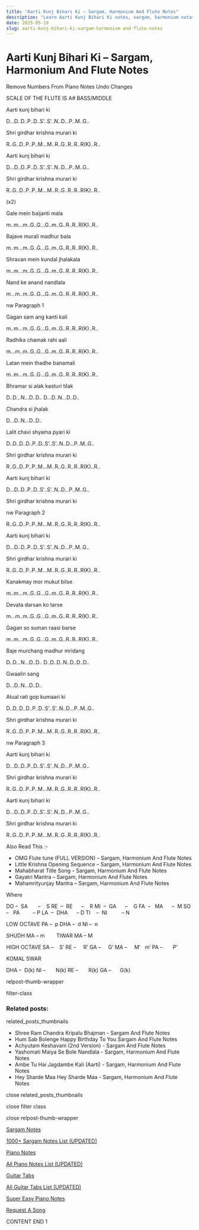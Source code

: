```yaml
---
title: "Aarti Kunj Bihari Ki – Sargam, Harmonium And Flute Notes"
description: "Learn Aarti Kunj Bihari Ki notes, sargam, harmonium notations and flute notes. Easy step-by-step tutorial for beginners."
date: 2025-05-19
slug: aarti-kunj-bihari-ki-sargam-harmonium-and-flute-notes
---
```


# Aarti Kunj Bihari Ki – Sargam, Harmonium And Flute Notes

Remove Numbers From Piano Notes
Undo Changes

SCALE OF THE FLUTE IS A# BASS/MIDDLE

Aarti kunj bihari ki

D…D..D..P..D..S’..S’..N..D…P..M..G..

Shri girdhar krishna murari ki

R..G..D..P..P..M…M..R..G..R..R..R(K)..R..

Aarti kunj bihari ki

D…D..D..P..D..S’..S’..N..D…P..M..G..

Shri girdhar krishna murari ki

R..G..D..P..P..M…M..R..G..R..R..R(K)..R..

(x2)

Gale mein baijanti mala

m..m…m..G..G…G..m..G..R..R..R(K)..R..

Bajave murali madhur bala

m..m…m..G..G…G..m..G..R..R..R(K)..R..

Shravan mein kundal jhalakala

m..m…m..G..G…G..m..G..R..R..R(K)..R..

Nand ke anand nandlala

m…m..m..G..G…G..m..G..R..R..R(K)..R..

nw Paragraph 1

Gagan sam ang kanti kali

m..m…m..G..G…G..m..G..R..R..R(K)..R..

Radhika chamak rahi aali

m…m..m..G..G…G..m..G..R..R..R(K)..R..

Latan mein thadhe banamali

m..m…m..G..G…G..m..G..R..R..R(K)..R..

Bhramar si alak kasturi tilak

D..D…N…D..D.. D…D..N…D..D..

Chandra si jhalak

D…D..N…D..D..

Lalit chavi shyama pyari ki

D..D..D..D..P..D..S’..S’..N..D…P..M..G..

Shri girdhar krishna murari ki

R..G..D..P..P..M…M..R..G..R..R..R(K)..R..

Aarti kunj bihari ki

D…D..D..P..D..S’..S’..N..D…P..M..G..

Shri girdhar krishna murari ki

nw Paragraph 2

R..G..D..P..P..M…M..R..G..R..R..R(K)..R..

Aarti kunj bihari ki

D…D..D..P..D..S’..S’..N..D…P..M..G..

Shri girdhar krishna murari ki

R..G..D..P..P..M…M..R..G..R..R..R(K)..R..

Kanakmay mor mukut bilse

m..m…m..G..G…G..m..G..R..R..R(K)..R..

Devata darsan ko tarse

m…m..m..G..G…G..m..G..R..R..R(K)..R..

Gagan so suman raasi barse

m..m…m..G..G…G..m..G..R..R..R(K)..R..

Baje murchang madhur mridang

D..D…N…D..D.. D..D..D..N..D..D..D..

Gwaalin sang

D…D..N…D..D..

Atual rati gop kumaari ki

D..D..D..D..P..D..S’..S’..N..D…P..M..G..

Shri girdhar krishna murari ki

R..G..D..P..P..M…M..R..G..R..R..R(K)..R..

nw Paragraph 3

Aarti kunj bihari ki

D…D..D..P..D..S’..S’..N..D…P..M..G..

Shri girdhar krishna murari ki

R..G..D..P..P..M…M..R..G..R..R..R(K)..R..

Aarti kunj bihari ki

D…D..D..P..D..S’..S’..N..D…P..M..G..

Shri girdhar krishna murari ki

R..G..D..P..P..M…M..R..G..R..R..R(K)..R..

Also Read This :-

* OMG Flute tune (FULL VERSION) – Sargam, Harmonium And Flute Notes
* Little Krishna Opening Sequence – Sargam, Harmonium And Flute Notes
* Mahabharat Title Song – Sargam, Harmonium And Flute Notes
* Gayatri Mantra – Sargam, Harmonium And Flute Notes
* Mahamrityunjay Mantra – Sargam, Harmonium And Flute Notes

Where

DO –  SA       –    S
RE  –  RE      –    R
MI  –  GA      –    G
FA  –   MA      –  M
SO  –   PA         – P
LA  –  DHA      – D
TI    –  NI          – N

LOW OCTAVE
PA –  p
DHA –  d
NI –  n

SHUDH MA – m        TIWAR MA – M

HIGH OCTAVE
SA –    S’
RE –     R’
GA –     G’
MA –     M’   m’
PA –       P’

KOMAL SWAR

DHA –  D(k)
NI –       N(k)
RE –       R(k)
GA –      G(k)

relpost-thumb-wrapper

filter-class

### Related posts:

related_posts_thumbnails

* Shree Ram Chandra Kripalu Bhajman - Sargam And Flute Notes
* Hum Sab Bolenge Happy Birthday To You Sargam And Flute Notes
* Achyutam Keshavam (2nd Version) - Sargam And Flute Notes
* Yashomati Maiya Se Bole Nandlala - Sargam, Harmonium And Flute Notes
* Ambe Tu Hai Jagdambe Kali (Aarti) - Sargam, Harmonium And Flute Notes
* Hey Sharde Maa Hey Sharde Maa - Sargam, Harmonium And Flute Notes

close related_posts_thumbnails

close filter class

close relpost-thumb-wrapper

[Sargam Notes](https://www.notationsworld.com/sargam-notes.html)

[1000+ Sargam Notes List (UPDATED)](https://www.notationsworld.com/all-songs-list-sargam-notes.html)

[Piano Notes](https://www.notationsworld.com/piano-notes.html)

[All Piano Notes List (UPDATED)](https://www.notationsworld.com/all-songs-list-piano-notes.html)

[Guitar Tabs](https://www.notationsworld.com/guitar-tabs.html)

[All Guitar Tabs List (UPDATED)](https://www.notationsworld.com/all-songs-list-guitar-tabs.html)

[Super Easy Piano Notes](https://studywall.in/)

[Request A Song](https://www.notationsworld.com/request-a-song.html)

CONTENT END 1

